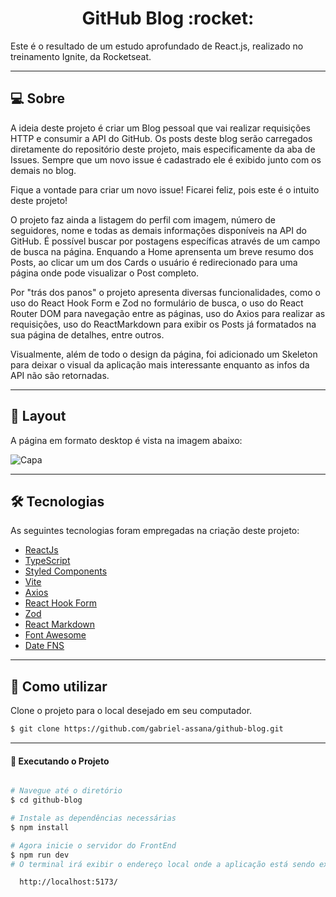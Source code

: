 <p align="center">
  <h1 align="center">GitHub Blog :rocket: </a></h1>
</p>

Este é o resultado de um estudo aprofundado de React.js, realizado no treinamento Ignite, da Rocketseat.

___

## 💻 Sobre
A ideia deste projeto é criar um Blog pessoal que vai realizar requisições HTTP e consumir a API do GitHub. Os posts deste blog serão carregados diretamente do repositório deste projeto, mais especificamente da aba de Issues. Sempre que um novo issue é cadastrado ele é exibido junto com os demais no blog. 

Fique a vontade para criar um novo issue! Ficarei feliz, pois este é o intuito deste projeto!

O projeto faz ainda a listagem do perfil com imagem, número de seguidores, nome e todas as demais informações disponíveis na API do GitHub. É possível buscar por postagens específicas através de um campo de busca na página. Enquando a Home aprensenta um breve resumo dos Posts, ao clicar um um dos Cards o usuário é redirecionado para uma página onde pode visualizar o Post completo.

Por "trás dos panos" o projeto apresenta diversas funcionalidades, como o uso do React Hook Form e Zod no formulário de busca, o uso do React Router DOM para navegação entre as páginas, uso do Axios para realizar as requisições, uso do ReactMarkdown para exibir os Posts já formatados na sua página de detalhes, entre outros.

Visualmente, além de todo o design da página, foi adicionado um Skeleton para deixar o visual da aplicação mais interessante enquanto as infos da API não são retornadas.

___

## 🎨 Layout
A página em formato desktop é vista na imagem abaixo:

![Capa](https://user-images.githubusercontent.com/106932234/219651058-efbbebd7-f567-4754-af61-950c0a2c4acb.png)

___

## 🛠 Tecnologias

As seguintes tecnologias foram empregadas na criação deste projeto:

- [ReactJs](https://reactjs.org)
- [TypeScript](https://www.typescriptlang.org/)
- [Styled Components](https://styled-components.com/)
- [Vite](https://vitejs.dev/)
- [Axios](https://axios-http.com/ptbr/docs/intro)
- [React Hook Form](https://react-hook-form.com/)
- [Zod](https://zod.dev/)
- [React Markdown](https://github.com/remarkjs/react-markdown)
- [Font Awesome](https://fontawesome.com/)
- [Date FNS](https://date-fns.org/)

___

## 🚀 Como utilizar

Clone o projeto para o local desejado em seu computador.

```bash
$ git clone https://github.com/gabriel-assana/github-blog.git
```
___

#### 🚧 Executando o Projeto
```bash

# Navegue até o diretório
$ cd github-blog

# Instale as dependências necessárias
$ npm install

# Agora inicie o servidor do FrontEnd
$ npm run dev
# O terminal irá exibir o endereço local onde a aplicação está sendo executada. Basta digitar o mesmo endereço em seu navegador preferido. O endereço usado na criação do projeto foi este:

  http://localhost:5173/
```
